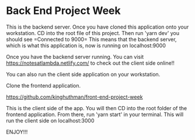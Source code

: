 # Back End Project Week

This is the backend server. Once you have cloned this application onto your workstation. CD into the root file of this project. Then run 'yarn dev' you should see =Connected to 9000=
This means that the backend server, which is what this application is, now is running on localhost:9000

Once you have the backend server running. You can visit https://notesatlambda.netlify.com/ to check out the client side online!!

You can also run the client side application on your workstation.

Clone the frontend application.

https://github.com/kinghuthman/front-end-project-week

This is the client side of the app. You will then CD into the root folder of the frontend application. From there, run 'yarn start' in your terminal. This will run the client side on localhost:3000

ENJOY!!!